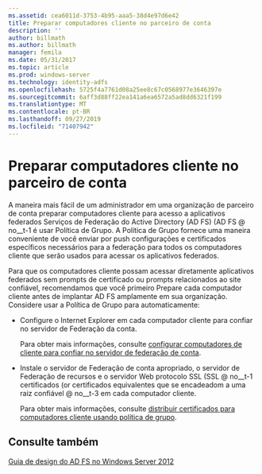```yaml
---
ms.assetid: cea6011d-3753-4b95-aaa5-38d4e97d6e42
title: Preparar computadores cliente no parceiro de conta
description: ''
author: billmath
ms.author: billmath
manager: femila
ms.date: 05/31/2017
ms.topic: article
ms.prod: windows-server
ms.technology: identity-adfs
ms.openlocfilehash: 5725f4a7761d08a25ee8c67c0568977e3646397e
ms.sourcegitcommit: 6aff3d88ff22ea141a6ea6572a5ad8dd6321f199
ms.translationtype: MT
ms.contentlocale: pt-BR
ms.lasthandoff: 09/27/2019
ms.locfileid: "71407942"
---
```

# <a name="prepare-client-computers-in-the-account-partner"></a>Preparar computadores cliente no parceiro de conta

A maneira mais fácil de um administrador em uma organização de parceiro de conta preparar computadores cliente para acesso a aplicativos federados Serviços de Federação do Active Directory (AD FS) \(AD FS @ no__t-1 é usar Política de Grupo. A Política de Grupo fornece uma maneira conveniente de você enviar por push configurações e certificados específicos necessários para a federação para todos os computadores cliente que serão usados para acessar os aplicativos federados.  
  
Para que os computadores cliente possam acessar diretamente aplicativos federados sem prompts de certificado ou prompts relacionados ao site confiável, recomendamos que você primeiro Prepare cada computador cliente antes de implantar AD FS amplamente em sua organização. Considere usar a Política de Grupo para automaticamente:  
  
-   Configure o Internet Explorer em cada computador cliente para confiar no servidor de Federação da conta.  
  
    Para obter mais informações, consulte [configurar computadores de cliente para confiar no servidor de federação de conta](../../ad-fs/deployment/Configure-Client-Computers-to-Trust-the-Account-Federation-Server.md).  
  
-   Instale o servidor de Federação de conta apropriado, o servidor de Federação de recursos e o servidor Web protocolo SSL \(SSL @ no__t-1 certificados \(or certificados equivalentes que se encadeadom a uma raiz confiável @ no__t-3 em cada computador cliente.  
  
    Para obter mais informações, consulte [distribuir certificados para computadores cliente usando política de grupo](../../ad-fs/deployment/Distribute-Certificates-to-Client-Computers-by-Using-Group-Policy.md).  
  

## <a name="see-also"></a>Consulte também
[Guia de design do AD FS no Windows Server 2012](AD-FS-Design-Guide-in-Windows-Server-2012.md)
